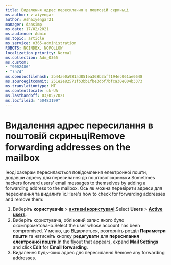 ```yaml
---
title: Видалення адрес пересилання в поштовій скриньці
ms.author: v-aiyengar
author: AshaIyengar21
manager: dansimp
ms.date: 17/02/2021
ms.audience: Admin
ms.topic: article
ms.service: o365-administration
ROBOTS: NOINDEX, NOFOLLOW
localization_priority: Normal
ms.collection: Adm_O365
ms.custom:
- "9002486"
- "7524"
ms.openlocfilehash: 3b44ae0a981ad851ea368b3aff194ec061ae6648
ms.sourcegitcommit: 251e2e82571fb3bb1fbe3dbf7bfca30e004b3373
ms.translationtype: MT
ms.contentlocale: uk-UA
ms.lasthandoff: 03/05/2021
ms.locfileid: "50483199"
---
```

# <a name="remove-forwarding-addresses-on-the-mailbox"></a><span data-ttu-id="f7f4e-102">Видалення адрес пересилання в поштовій скриньці</span><span class="sxs-lookup"><span data-stu-id="f7f4e-102">Remove forwarding addresses on the mailbox</span></span>

<span data-ttu-id="f7f4e-103">Іноді хакерам пересилаються повідомлення електронної пошти, додавши адресу для пересилання до поштової скриньки.</span><span class="sxs-lookup"><span data-stu-id="f7f4e-103">Sometimes hackers forward users' email messages to themselves by adding a forwarding address to the mailbox.</span></span> <span data-ttu-id="f7f4e-104">Ось як можна перевірити адреси для пересилання та видалити їх.</span><span class="sxs-lookup"><span data-stu-id="f7f4e-104">Here's how to check for forwarding addresses and remove them:</span></span>

1. <span data-ttu-id="f7f4e-105">Виберіть **користувачів**  >  **[активні користувачі](https://go.microsoft.com/fwlink/p/?linkid=834822)**.</span><span class="sxs-lookup"><span data-stu-id="f7f4e-105">Select **Users** > **[Active users](https://go.microsoft.com/fwlink/p/?linkid=834822)**.</span></span>
1. <span data-ttu-id="f7f4e-106">Виберіть користувача, обліковий запис якого було скомпрометовано.</span><span class="sxs-lookup"><span data-stu-id="f7f4e-106">Select the user whose account has been compromised.</span></span> <span data-ttu-id="f7f4e-107">У меню, що Відкриється, розгорніть розділ **Параметри пошти** та натисніть кнопку **редагувати** для **пересилання електронної пошти**.</span><span class="sxs-lookup"><span data-stu-id="f7f4e-107">In the flyout that appears, expand **Mail Settings** and click **Edit** for **Email forwarding**.</span></span>
1. <span data-ttu-id="f7f4e-108">Видалення будь-яких адрес для пересилання.</span><span class="sxs-lookup"><span data-stu-id="f7f4e-108">Remove any forwarding addresses.</span></span>
